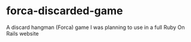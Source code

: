 # forca-discarded-game
A discard hangman (Forca) game I was planning to use in a full Ruby On Rails website
